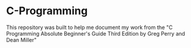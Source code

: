 # C-Programming

This repository was built to help me document my work from the "C Programming Absolute Beginner's Guide Third Edition by Greg Perry and Dean Miller"
